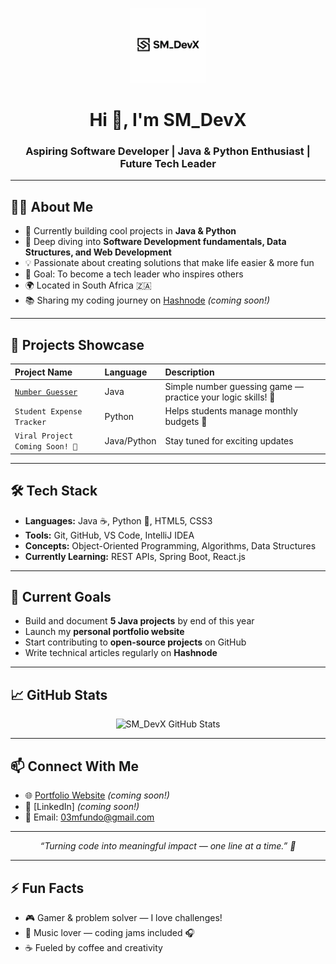 <p align="center">
  <img src="https://github.com/SM-DevX/SM_DevX/blob/main/8C30F60C-2670-46DD-A514-D8585998DB46.png?raw=true" alt="SM_DevX Logo" width="120"/>
</p>

<h1 align="center">Hi 👋, I'm SM_DevX</h1>
<h3 align="center">Aspiring Software Developer | Java & Python Enthusiast | Future Tech Leader</h3>

---

## 👨‍💻 About Me  
- 🔭 Currently building cool projects in **Java & Python**  
- 🌱 Deep diving into **Software Development fundamentals, Data Structures, and Web Development**  
- 💡 Passionate about creating solutions that make life easier & more fun  
- 🎯 Goal: To become a tech leader who inspires others  
- 🌍 Located in South Africa 🇿🇦  
- 📚 Sharing my coding journey on [Hashnode](your-hashnode-link) *(coming soon!)*  

---

## 🚀 Projects Showcase  

| Project Name | Language | Description |
|:-------------|:---------|:------------|
| [`Number Guesser`](https://github.com/SM-DevX/NumberGuesser) | Java | Simple number guessing game — practice your logic skills! 🎲 |
| `Student Expense Tracker` | Python | Helps students manage monthly budgets 💸 |
| `Viral Project Coming Soon! 🚀` | Java/Python | Stay tuned for exciting updates |

---

## 🛠️ Tech Stack  

- **Languages:** Java ☕, Python 🐍, HTML5, CSS3  
- **Tools:** Git, GitHub, VS Code, IntelliJ IDEA  
- **Concepts:** Object-Oriented Programming, Algorithms, Data Structures  
- **Currently Learning:** REST APIs, Spring Boot, React.js  

---

## 🎯 Current Goals  

- Build and document **5 Java projects** by end of this year  
- Launch my **personal portfolio website**  
- Start contributing to **open-source projects** on GitHub  
- Write technical articles regularly on **Hashnode**  

---

## 📈 GitHub Stats  

<p align="center">
  <img src="https://github-readme-stats.vercel.app/api?username=SM-DevX&show_icons=true&theme=radical" alt="SM_DevX GitHub Stats" />
</p>

---

## 📫 Connect With Me  

- 🌐 [Portfolio Website](your-portfolio-link) *(coming soon!)*  
- 💼 [LinkedIn] *(coming soon!)*  
- 📧 Email: 03mfundo@gmail.com  

---

<p align="center"><em>“Turning code into meaningful impact — one line at a time.” 🚀</em></p>

---

## ⚡ Fun Facts  

- 🎮 Gamer & problem solver — I love challenges!  
- 🎵 Music lover — coding jams included 🎧  
- ☕ Fueled by coffee and creativity  
